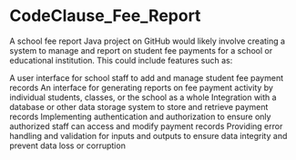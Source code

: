 # CodeClause_Fee_Report
A school fee report Java project on GitHub would likely involve creating a system to manage and report on student fee payments for a school or educational institution. This could include features such as:

A user interface for school staff to add and manage student fee payment records
An interface for generating reports on fee payment activity by individual students, classes, or the school as a whole
Integration with a database or other data storage system to store and retrieve payment records
Implementing authentication and authorization to ensure only authorized staff can access and modify payment records
Providing error handling and validation for inputs and outputs to ensure data integrity and prevent data loss or corruption
